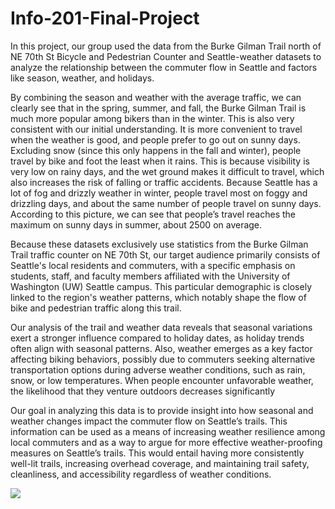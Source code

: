 # Info-201-Final-Project

In this project, our group used the data from the Burke Gilman Trail north of NE 70th St Bicycle and Pedestrian Counter and Seattle-weather datasets to analyze the relationship between the commuter flow in Seattle and factors like season, weather, and holidays. 

By combining the season and weather with the average traffic, we can clearly see that in the spring, summer, and fall, the Burke Gilman Trail is much more popular among bikers than in the winter. This is also very consistent with our initial understanding. It is more convenient to travel when the weather is good, and people prefer to go out on sunny days. Excluding snow (since this only happens in the fall and winter), people travel by bike and foot the least when it rains. This is because visibility is very low on rainy days, and the wet ground makes it difficult to travel, which also increases the risk of falling or traffic accidents. Because Seattle has a lot of fog and drizzly weather in winter, people travel most on foggy and drizzling days, and about the same number of people travel on sunny days. According to this picture, we can see that people’s travel reaches the maximum on sunny days in summer, about 2500 on average. 

Because these datasets exclusively use statistics from the Burke Gilman Trail traffic counter on NE 70th St, our target audience primarily consists of Seattle's local residents and commuters, with a specific emphasis on students, staff, and faculty members affiliated with the University of Washington (UW) Seattle campus. This particular demographic is closely linked to the region's weather patterns, which notably shape the flow of bike and pedestrian traffic along this trail.

Our analysis of the trail and weather data reveals that seasonal variations exert a stronger influence compared to holiday dates, as holiday trends often align with seasonal patterns. Also, weather emerges as a key factor affecting biking behaviors, possibly due to commuters seeking alternative transportation options during adverse weather conditions, such as rain, snow, or low temperatures. When people encounter unfavorable weather, the likelihood that they venture outdoors decreases significantly

Our goal in analyzing this data is to provide insight into how seasonal and weather changes impact the commuter flow on Seattle’s trails. This information can be used as a means of increasing weather resilience among local commuters and as a way to argue for more effective weather-proofing measures on Seattle’s trails. This would entail having more consistently well-lit trails, increasing overhead coverage, and maintaining trail safety, cleanliness, and accessibility regardless of weather conditions.

![](../../readme-graph.png)
